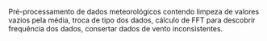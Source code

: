 Pré-processamento de dados meteorológicos contendo limpeza de valores vazios pela média, troca de tipo dos dados, cálculo de FFT para descobrir frequência dos dados, consertar dados de vento inconsistentes.
